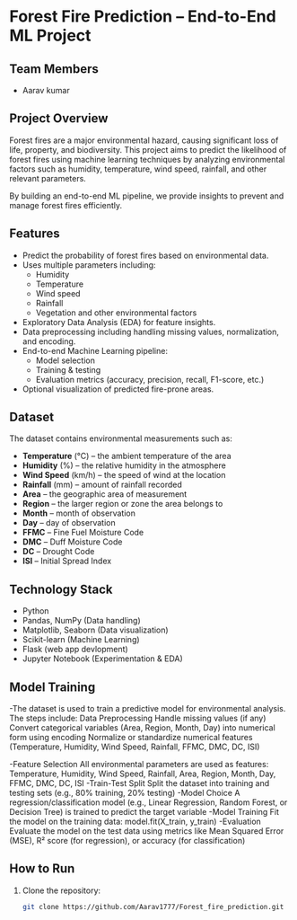 # Forest Fire Prediction – End-to-End ML Project

## Team Members
- Aarav kumar  

## Project Overview
Forest fires are a major environmental hazard, causing significant loss of life, property, and biodiversity. This project aims to predict the likelihood of forest fires using machine learning techniques by analyzing environmental factors such as humidity, temperature, wind speed, rainfall, and other relevant parameters.  

By building an end-to-end ML pipeline, we provide insights to prevent and manage forest fires efficiently.  

## Features
- Predict the probability of forest fires based on environmental data.  
- Uses multiple parameters including:
  - Humidity
  - Temperature
  - Wind speed
  - Rainfall
  - Vegetation and other environmental factors  
- Exploratory Data Analysis (EDA) for feature insights.  
- Data preprocessing including handling missing values, normalization, and encoding.  
- End-to-end Machine Learning pipeline:
  - Model selection
  - Training & testing
  - Evaluation metrics (accuracy, precision, recall, F1-score, etc.)
- Optional visualization of predicted fire-prone areas.  

## Dataset
The dataset contains environmental measurements such as:

- **Temperature** (°C) – the ambient temperature of the area  
- **Humidity** (%) – the relative humidity in the atmosphere  
- **Wind Speed** (km/h) – the speed of wind at the location  
- **Rainfall** (mm) – amount of rainfall recorded  
- **Area** – the geographic area of measurement  
- **Region** – the larger region or zone the area belongs to  
- **Month** – month of observation  
- **Day** – day of observation  
- **FFMC** – Fine Fuel Moisture Code  
- **DMC** – Duff Moisture Code  
- **DC** – Drought Code  
- **ISI** – Initial Spread Index 

## Technology Stack
- Python  
- Pandas, NumPy (Data handling)  
- Matplotlib, Seaborn (Data visualization)  
- Scikit-learn (Machine Learning)
- Flask (web app devlopment)
- Jupyter Notebook (Experimentation & EDA)
  
## Model Training 
-The dataset is used to train a predictive model for environmental analysis. The steps include:
 Data Preprocessing
 Handle missing values (if any)
 Convert categorical variables (Area, Region, Month, Day) into numerical form using encoding
 Normalize or standardize numerical features (Temperature, Humidity, Wind Speed, Rainfall, FFMC, DMC, DC, ISI)

-Feature Selection
 All environmental parameters are used as features: Temperature, Humidity, Wind Speed, Rainfall, Area, Region, Month, Day, FFMC, DMC, DC, ISI
-Train-Test Split
 Split the dataset into training and testing sets (e.g., 80% training, 20% testing)
-Model Choice
 A regression/classification model (e.g., Linear Regression, Random Forest, or Decision Tree) is trained to predict the target variable
-Model Training
 Fit the model on the training data: model.fit(X_train, y_train)
-Evaluation
 Evaluate the model on the test data using metrics like Mean Squared Error (MSE), R² score (for regression), or accuracy (for classification)

## How to Run
1. Clone the repository:
   ```bash
   git clone https://github.com/Aarav1777/Forest_fire_prediction.git
